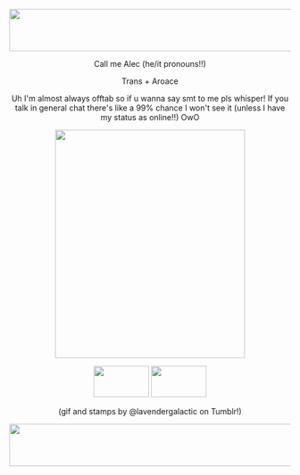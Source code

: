<p align="center">
  <img width="1271" height="76" src="https://64.media.tumblr.com/be184d9d68b0b168f1735e8d2ea7b27b/a98737b53a35340e-f3/s1280x1920/e9f861162626eb38b2536ef790a70d3966531aae.pnj">
</p>
  
<p align="center">
Call me Alec (he/it pronouns!!)
<p
  
<p align="center">
Trans + Aroace
<p

<p align="center">
Uh I'm almost always offtab so if u wanna say smt to me pls whisper! If you talk in general chat there's like a 99% chance I won't see it (unless I have my status as online!!) OwO
<p

  
<p align="center">
  <img width="340" height="410" src="https://64.media.tumblr.com/1d3affd8b1eb5164bd184ee6fc901bc4/8afcaa137920be17-fe/s400x600/291b6a3a34c5aadbe85cf2791459a6bbddfc034a.gifv">
</p>



<p align="center">
  <img width="99" height="56" src="https://64.media.tumblr.com/a2c209a1dbe5d171bbd867eeda0021e9/ec4e0e3064314d61-6e/s100x200/9a76ce66f050725f47faec64c88596e5f82e0788.pnj" img width="99" height="56" src="https://64.media.tumblr.com/317627893ed631b54f9142364ec08ab5/ec4e0e3064314d61-a1/s100x200/bf859215cd49a0b4c36d7e911e7445fb1a8228a4.gifv">     <img width="99" height="56" src="https://64.media.tumblr.com/317627893ed631b54f9142364ec08ab5/ec4e0e3064314d61-a1/s100x200/bf859215cd49a0b4c36d7e911e7445fb1a8228a4.gifv">
</p>

<p align="center">
(gif and stamps by @lavendergalactic on Tumblr!)
<p
<p align="center">
  <img width="1271" height="76" src="https://64.media.tumblr.com/29d57bfe710a69ee85f15e5406f5a1ff/a98737b53a35340e-3c/s1280x1920/8339f45d34c70a19da2a9b31491dbae05d889f71.pnj">
</p>

